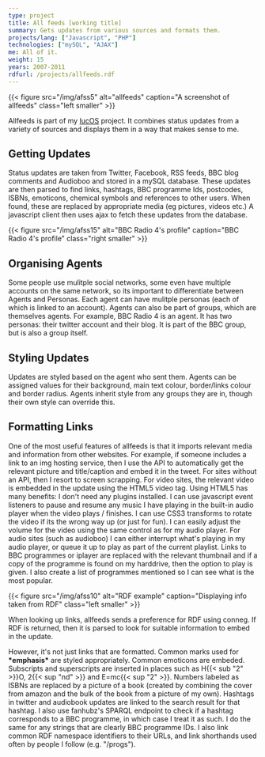 ```yaml
---
type: project
title: All feeds [working title]
summary: Gets updates from various sources and formats them.
projects/lang: ["Javascript", "PHP"]
technologies: ["mySQL", "AJAX"]
me: All of it.
weight: 15
years: 2007-2011
rdfurl: /projects/allfeeds.rdf
---
```

{{< figure src="/img/afss5" alt="allfeeds" caption="A screenshot of allfeeds" class="left smaller" >}}

Allfeeds is part of my [lucOS](/projects/lucOS) project. It combines status updates from a variety of sources and displays them in a way that makes sense to me.

Getting Updates
---------------

Status updates are taken from Twitter, Facebook, RSS feeds, BBC blog comments and Audioboo and stored in a mySQL database.
These updates are then parsed to find links, hashtags, BBC programme Ids, postcodes, ISBNs, emoticons, chemical symbols and references to other users.
When found, these are replaced by appropriate media (eg pictures, videos etc.)
A javascript client then uses ajax to fetch these updates from the database.

{{< figure src="/img/afss15" alt="BBC Radio 4's profile" caption="BBC Radio 4's profile" class="right smaller" >}}


Organising Agents
-----------------

Some people use mulitple social networks, some even have multiple accounts on the same network, so its important to differentiate between Agents and Personas. Each agent can have mulitple personas (each of which is linked to an account). Agents can also be part of groups, which are themselves agents. For example, BBC Radio 4 is an agent. It has two personas: their twitter account and their blog. It is part of the BBC group, but is also a group itself.

Styling Updates
---------------

Updates are styled based on the agent who sent them. Agents can be assigned values for their background, main text colour, border/links colour and border radius. Agents inherit style from any groups they are in, though their own style can override this.

Formatting Links
----------------

One of the most useful features of allfeeds is that it imports relevant media and information from other websites. For example, if someone includes a link to an img hosting service, then I use the API to automatically get the relevant picture and title/caption and embed it in the tweet. For sites without an API, then I resort to screen scrapping.
For video sites, the relevant video is embedded in the update using the HTML5 video tag. Using HTML5 has many benefits: I don't need any plugins installed. I can use javascript event listeners to pause and resume any music I have playing in the built-in audio player when the video plays / finishes. I can use CSS3 transforms to rotate the video if its the wrong way up (or just for fun). I can easily adjust the volume for the video using the same control as for my audio player.
For audio sites (such as audioboo) I can either interrupt what's playing in my audio player, or queue it up to play as part of the current playlist.
Links to BBC programmes or iplayer are replaced with the relevant thumbnail and if a copy of the programme is found on my harddrive, then the option to play is given. I also create a list of programmes mentioned so I can see what is the most popular.

{{< figure src="/img/afss10" alt="RDF example" caption="Displaying info taken from RDF" class="left smaller" >}}

When looking up links, allfeeds sends a preference for RDF using conneg. If RDF is returned, then it is parsed to look for suitable information to embed in the update.

However, it's not just links that are formatted. Common marks used for **\*emphasis\*** are styled appropriately. Common emoticons are embeded. Subscripts and superscripts are inserted in places such as H{{< sub "2" >}}O, 2{{< sup "nd" >}} and E=mc{{< sup "2" >}}. Numbers labeled as ISBNs are replaced by a picture of a book (created by combining the cover from amazon and the bulk of the book from a picture of my own). Hashtags in twitter and audiobook updates are linked to the search result for that hashtag. I also use fanhubz's SPARQL endpoint to check if a hashtag corresponds to a BBC programme, in which case I treat it as such. I do the same for any strings that are clearly BBC programme IDs. I also link common RDF namespace identifiers to their URLs, and link shorthands used often by people I follow (e.g. "/progs").